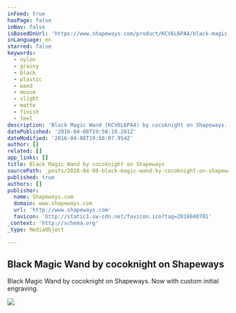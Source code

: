 ```yaml
---
inFeed: true
hasPage: false
inNav: false
isBasedOnUrl: 'https://www.shapeways.com/product/KCV6L6PA4/black-magic-wand?li=shareProduct'
inLanguage: en
starred: false
keywords:
  - nylon
  - grainy
  - black
  - plastic
  - wand
  - mouse
  - slight
  - matte
  - finish
  - feel
description: 'Black Magic Wand (KCV6L6PA4) by cocoknight on Shapeways. Learn more before you buy, or discover other cool products in Toys.'
datePublished: '2016-04-08T19:58:18.261Z'
dateModified: '2016-04-08T19:58:07.954Z'
author: []
related: []
app_links: []
title: Black Magic Wand by cocoknight on Shapeways
sourcePath: _posts/2016-04-08-black-magic-wand-by-cocoknight-on-shapeways.md
published: true
authors: []
publisher:
  name: Shapeways.com
  domain: www.shapeways.com
  url: 'http://www.shapeways.com'
  favicon: 'http://static1.sw-cdn.net/favicon.ico?tag=2016040701'
_context: 'http://schema.org'
_type: MediaObject

---
```

<article style=""><h1>Black Magic Wand by cocoknight on Shapeways</h1><p>Black Magic Wand by cocoknight on Shapeways. Now with custom initial engraving.</p><img src="https://s3-us-west-2.amazonaws.com/the-grid-img/p/a508448d6a0978aab9f89771b0617384ed0e4221.jpg" /></article>